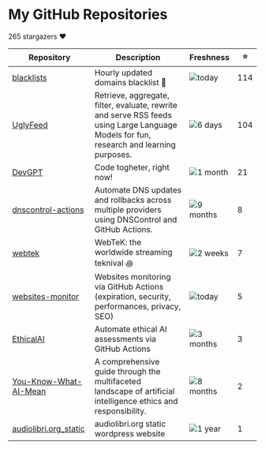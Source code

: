 
# My GitHub Repositories

265 stargazers ❤️

| Repository | Description | Freshness | ⭐️ |
|------------|-------------|-----------|----|
| [blacklists](https://github.com/fabriziosalmi/blacklists) | Hourly updated domains blacklist 🚫  | ![today](https://img.shields.io/badge/today-brightgreen?style=flat-square) | 114 |
| [UglyFeed](https://github.com/fabriziosalmi/UglyFeed) | Retrieve, aggregate, filter, evaluate, rewrite and serve RSS feeds using Large Language Models for fun, research and learning purposes. | ![6 days](https://img.shields.io/badge/6%20days-brightgreen?style=flat-square) | 104 |
| [DevGPT](https://github.com/fabriziosalmi/DevGPT) | Code togheter, right now! | ![1 month](https://img.shields.io/badge/1%20month-yellow?style=flat-square) | 21 |
| [dnscontrol-actions](https://github.com/fabriziosalmi/dnscontrol-actions) | Automate DNS updates and rollbacks across multiple providers using DNSControl and GitHub Actions. | ![9 months](https://img.shields.io/badge/9%20months-orange?style=flat-square) | 8 |
| [webtek](https://github.com/fabriziosalmi/webtek) | WebTeK: the worldwide streaming teknival ꩜ | ![2 weeks](https://img.shields.io/badge/2%20weeks-yellow?style=flat-square) | 7 |
| [websites-monitor](https://github.com/fabriziosalmi/websites-monitor) | Websites monitoring via GitHub Actions (expiration, security, performances, privacy, SEO) | ![today](https://img.shields.io/badge/today-brightgreen?style=flat-square) | 5 |
| [EthicalAI](https://github.com/fabriziosalmi/EthicalAI) | Automate ethical AI assessments via GitHub Actions | ![3 months](https://img.shields.io/badge/3%20months-orange?style=flat-square) | 3 |
| [You-Know-What-AI-Mean](https://github.com/fabriziosalmi/You-Know-What-AI-Mean) | A comprehensive guide through the multifaceted landscape of artificial intelligence ethics and responsibility. | ![8 months](https://img.shields.io/badge/8%20months-orange?style=flat-square) | 2 |
| [audiolibri.org_static](https://github.com/fabriziosalmi/audiolibri.org_static) | audiolibri.org static wordpress website | ![1 year](https://img.shields.io/badge/1%20year-orange?style=flat-square) | 1 |

